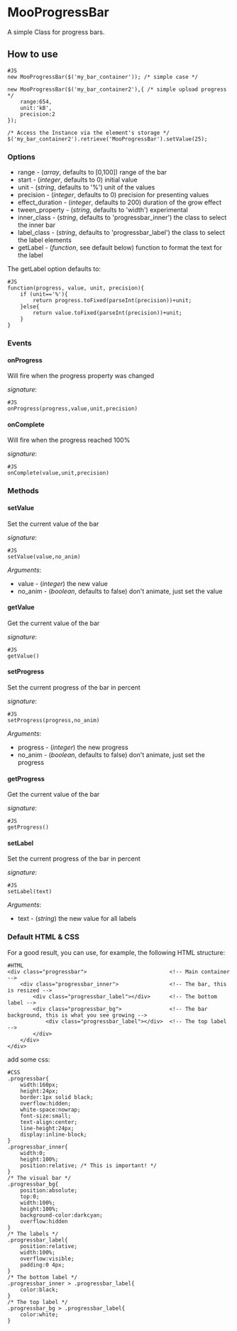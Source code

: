 MooProgressBar
==============

A simple Class for progress bars.

How to use
----------


    #JS
    new MooProgressBar($('my_bar_container')); /* simple case */

    new MooProgressBar($('my_bar_container2'),{ /* simple upload progress */
        range:654,
        unit:'kB',
        precision:2
    });

    /* Access the Instance via the element's storage */
    $('my_bar_container2').retrieve('MooProgressBar').setValue(25);



### Options

- range - (*array*, defaults to [0,100]) range of the bar
- start - (*integer*, defaults to 0)  initial value
- unit - (*string*, defaults to '%')  unit of the values
- precision - (*integer*, defaults to 0)  precision for presenting values
- effect_duration - (*integer*, defaults to 200)  duration of the grow effect
- tween_property - (*string*, defaults to 'width')  experimental
- inner_class - (*string*, defaults to 'progressbar_inner')  the class to select the inner bar
- label_class - (*string*, defaults to 'progressbar_label')  the class to select the label elements
- getLabel - (*function*, see default below) function to format the text for the label

The getLabel option defaults to:

    #JS
    function(progress, value, unit, precision){
        if (unit=='%'){
            return progress.toFixed(parseInt(precision))+unit;
        }else{
            return value.toFixed(parseInt(precision))+unit;
        }
    }



### Events

#### onProgress

Will fire when the progress property was changed

*signature*:

    #JS
    onProgress(progress,value,unit,precision)


#### onComplete

Will fire when the progress reached 100%

*signature*:

    #JS
    onComplete(value,unit,precision)




### Methods

#### setValue

Set the current value of the bar

*signature*:

    #JS
    setValue(value,no_anim)

*Arguments*:

- value - (*integer*) the new value
- no_anim - (*boolean*, defaults to false) don't animate, just set the value

#### getValue

Get the current value of the bar

*signature*:

    #JS
    getValue()

#### setProgress

Set the current progress of the bar in percent

*signature*:

    #JS
    setProgress(progress,no_anim)

*Arguments*:

- progress - (*integer*) the new progress
- no_anim - (*boolean*, defaults to false) don't animate, just set the progress


#### getProgress
Get the current value of the bar

*signature*:

    #JS
    getProgress()

#### setLabel

Set the current progress of the bar in percent

*signature*:

    #JS
    setLabel(text)

*Arguments*:

- text - (*string*) the new value for all labels




### Default HTML & CSS

For a good result, you can use, for example, the following HTML structure:

    #HTML
    <div class="progressbar">                          <!-- Main container -->
        <div class="progressbar_inner">                <!-- The bar, this is resized -->
            <div class="progressbar_label"></div>      <!-- The bottom label -->
            <div class="progressbar_bg">               <!-- The bar background, this is what you see growing -->
                <div class="progressbar_label"></div>  <!-- The top label -->
            </div>
        </div>
    </div>

add some css:

    #CSS
    .progressbar{
        width:160px;
        height:24px;
        border:1px solid black;
        overflow:hidden;
        white-space:nowrap;
        font-size:small;
        text-align:center;
        line-height:24px;
        display:inline-block;
    }
    .progressbar_inner{
        width:0;
        height:100%;
        position:relative; /* This is important! */
    }
    /* The visual bar */
    .progressbar_bg{
        position:absolute;
        top:0;
        width:100%;
        height:100%;
        background-color:darkcyan;
        overflow:hidden
    }
    /* The labels */
    .progressbar_label{
        position:relative;
        width:100%;
        overflow:visible;
        padding:0 4px;
    }
    /* The bottom label */
    .progressbar_inner > .progressbar_label{
        color:black;
    }
    /* The top label */
    .progressbar_bg > .progressbar_label{
        color:white;
    }
